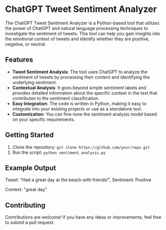 # ChatGPT Tweet Sentiment Analyzer
The ChatGPT Tweet Sentiment Analyzer is a Python-based tool that utilizes the power of ChatGPT and natural language processing techniques to investigate the sentiment of tweets. This tool can help you gain insights into the emotional context of tweets and identify whether they are positive, negative, or neutral.

## Features
- **Tweet Sentiment Analysis**: The tool uses ChatGPT to analyze the sentiment of tweets by processing their content and identifying the underlying sentiment.
- **Contextual Analysis**: It goes beyond simple sentiment labels and provides detailed information about the specific context in the text that contributes to the sentiment classification.
- **Easy Integration**: The code is written in Python, making it easy to integrate into your existing projects or use as a standalone tool.
- **Customization**: You can fine-tune the sentiment analysis model based on your specific requirements.

## Getting Started
1. Clone the repository: `git clone https://github.com/your/repo.git`
2. Run the script: `python sentiment_analysis.py`

## Example Output
Tweet: "Had a great day at the beach with friends!",
Sentiment: Positive

Context: "great day"


## Contributing
Contributions are welcome! If you have any ideas or improvements, feel free to submit a pull request.
